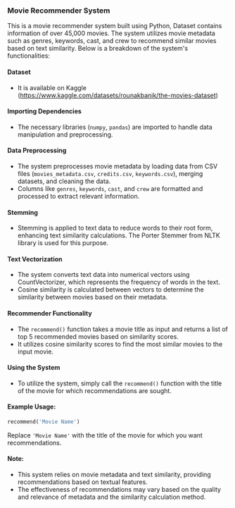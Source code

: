 ### Movie Recommender System

This is a movie recommender system built using Python, Dataset contains information of over 45,000 movies. The system utilizes movie metadata such as genres, keywords, cast, and crew to recommend similar movies based on text similarity. Below is a breakdown of the system's functionalities:

#### Dataset

- It is available on Kaggle (https://www.kaggle.com/datasets/rounakbanik/the-movies-dataset)

#### Importing Dependencies

- The necessary libraries (`numpy`, `pandas`) are imported to handle data manipulation and preprocessing.

#### Data Preprocessing

- The system preprocesses movie metadata by loading data from CSV files (`movies_metadata.csv`, `credits.csv`, `keywords.csv`), merging datasets, and cleaning the data.
- Columns like `genres`, `keywords`, `cast`, and `crew` are formatted and processed to extract relevant information.

#### Stemming

- Stemming is applied to text data to reduce words to their root form, enhancing text similarity calculations. The Porter Stemmer from NLTK library is used for this purpose.

#### Text Vectorization

- The system converts text data into numerical vectors using CountVectorizer, which represents the frequency of words in the text.
- Cosine similarity is calculated between vectors to determine the similarity between movies based on their metadata.

#### Recommender Functionality

- The `recommend()` function takes a movie title as input and returns a list of top 5 recommended movies based on similarity scores.
- It utilizes cosine similarity scores to find the most similar movies to the input movie.

#### Using the System

- To utilize the system, simply call the `recommend()` function with the title of the movie for which recommendations are sought.

#### Example Usage:

```python
recommend('Movie Name')
```

Replace `'Movie Name'` with the title of the movie for which you want recommendations.

#### Note:

- This system relies on movie metadata and text similarity, providing recommendations based on textual features.
- The effectiveness of recommendations may vary based on the quality and relevance of metadata and the similarity calculation method.
